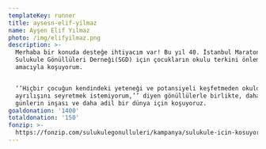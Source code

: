 ```yaml
---
templateKey: runner
title: aysesn-elif-yilmaz
name: Ayşen Elif Yılmaz
photo: /img/elifyilmaz.png
description: >-
  Merhaba bir konuda desteğe ihtiyacım var! Bu yıl 40. İstanbul Maratonu’nda,
  Sulukule Gönüllüleri Derneği(SGD) için çocukların okulu terkini önlemek
  amacıyla koşuyorum. 


  ‘’Hiçbir çocuğun kendindeki yeteneği ve potansiyeli keşfetmeden okuldan
  ayrılışını seyretmek istemiyorum,’’ diyen gönüllülerle birlikte, daha güzel
  günlerin inşası ve daha adil bir dünya için koşuyoruz.
goaldonation: '1400'
totaldonation: '150'
fonzip: >-
  https://fonzip.com/sulukulegonulluleri/kampanya/sulukule-icin-kosuyorum--okulu-terki-onluyorum-38
---
```


